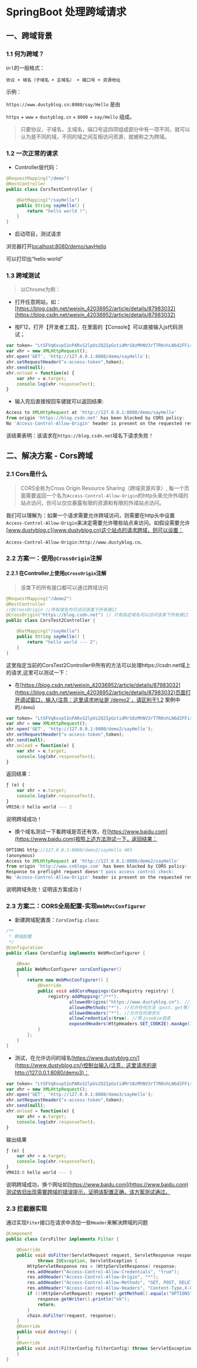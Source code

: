 # SpringBoot 处理跨域请求

## 一、跨域背景

### 1.1 何为跨域？

`Url`的一般格式： 

`协议 + 域名（子域名 + 主域名） + 端口号 + 资源地址`

示例：

`https://www.dustyblog.cn:8080/say/Hello` 是由

`https` + `www` + `dustyblog.cn` + `8080` + `say/Hello` 
组成。

> 只要协议，子域名，主域名，端口号这四项组成部分中有一项不同，就可以认为是不同的域，不同的域之间互相访问资源，就被称之为跨域。

### 1.2 一次正常的请求

* Controller层代码：

```java
@RequestMapping("/demo")
@RestController
public class CorsTestController {

    @GetMapping("/sayHello")
    public String sayHello() {
        return "hello world !";
    }
}
```
* 启动项目，测试请求

浏览器打开[localhost:8080/demo/sayHello](localhost:8080/demo/sayHello)

可以打印出“hello world”

### 1.3 跨域测试

> 以Chrome为例：

* 打开任意网站，如：[https://blog.csdn.net/weixin_42036952/article/details/87983032](https://blog.csdn.net/weixin_42036952/article/details/87983032)

* 按F12，打开【开发者工具】，在里面的【Console】可以直接输入js代码测试；

```js
var token= "LtSFVqKxvpS1nPARxS2lpUs2Q2IpGstidMrS8zMhNV3rT7RKnhLN6d2FFirkVEzVIeexgEHgI/PtnynGqjZlyGkJa4+zYIXxtDMoK/N+AB6wtsskYXereH3AR8kWErwIRvx+UOFveH3dgmdw1347SYjbL/ilGKX5xkoZCbfb1f0=,LZkg22zbNsUoHAgAUapeBn541X5OHUK7rLVNHsHWDM/BA4DCIP1f/3Bnu4GAElQU6cds/0fg9Li5cSPHe8pyhr1Ii/TNcUYxqHMf9bHyD6ugwOFTfvlmtp6RDopVrpG24RSjJbWy2kUOOjjk5uv6FUTmbrSTVoBEzAXYKZMM2m4=,R4QeD2psvrTr8tkBTjnnfUBw+YR4di+GToGjWYeR7qZk9hldUVLlZUsEEPWjtBpz+UURVmplIn5WM9Ge29ft5aS4oKDdPlIH8kWNIs9Y3r9TgH3MnSUTGrgayaNniY9Ji5wNZiZ9cE2CFzlxoyuZxOcSVfOxUw70ty0ukLVM/78=";
var xhr = new XMLHttpRequest();
xhr.open('GET', 'http://127.0.0.1:8080/demo/sayHello');
xhr.setRequestHeader("x-access-token",token);
xhr.send(null);
xhr.onload = function(e) {
    var xhr = e.target;
    console.log(xhr.responseText);
}
```

* 输入完后直接按回车键就可以返回结果:

```js
Access to XMLHttpRequest at 'http://127.0.0.1:8080/demo/sayHello' 
from origin 'https://blog.csdn.net' has been blocked by CORS policy: 
No 'Access-Control-Allow-Origin' header is present on the requested resource.
``` 

该结果表明：该请求在`https://blog.csdn.net`域名下请求失败！

## 二、解决方案 - Cors跨域

### 2.1 Cors是什么

> CORS全称为Cross Origin Resource Sharing（跨域资源共享）, 每一个页面需要返回一个名为`Access-Control-Allow-Origin`的http头来允许外域的站点访问，你可以仅仅暴露有限的资源和有限的外域站点访问。

我们可以理解为：如果一个请求需要允许跨域访问，则需要在http头中设置`Access-Control-Allow-Origin`来决定需要允许哪些站点来访问。如假设需要允许[www.dustyblog.c](www.dustyblog.cn)这个站点的请求跨域，则可以设置：

`Access-Control-Allow-Origin:http://www.dustyblog.cn。`

### 2.2 方案一：使用`@CrossOrigin`注解

#### 2.2.1 在Controller上使用`@CrossOrigin`注解

> 该类下的所有接口都可以通过跨域访问

```java
@RequestMapping("/demo2")
@RestController
//@CrossOrigin //所有域名均可访问该类下所有接口
@CrossOrigin("https://blog.csdn.net") // 只有指定域名可以访问该类下所有接口
public class CorsTest2Controller {

    @GetMapping("/sayHello")
    public String sayHello() {
        return "hello world --- 2";
    }
}
```

这里指定当前的CorsTest2Controller中所有的方法可以处理https://csdn.net域上的请求,这里可以测试一下：

* 在[https://blog.csdn.net/weixin_42036952/article/details/87983032](https://blog.csdn.net/weixin_42036952/article/details/87983032)页面打开调试窗口，输入(注意：这里请求地址是`/demo2`，请区别于1.2 案例中的`/demo`)


```js
var token= "LtSFVqKxvpS1nPARxS2lpUs2Q2IpGstidMrS8zMhNV3rT7RKnhLN6d2FFirkVEzVIeexgEHgI/PtnynGqjZlyGkJa4+zYIXxtDMoK/N+AB6wtsskYXereH3AR8kWErwIRvx+UOFveH3dgmdw1347SYjbL/ilGKX5xkoZCbfb1f0=,LZkg22zbNsUoHAgAUapeBn541X5OHUK7rLVNHsHWDM/BA4DCIP1f/3Bnu4GAElQU6cds/0fg9Li5cSPHe8pyhr1Ii/TNcUYxqHMf9bHyD6ugwOFTfvlmtp6RDopVrpG24RSjJbWy2kUOOjjk5uv6FUTmbrSTVoBEzAXYKZMM2m4=,R4QeD2psvrTr8tkBTjnnfUBw+YR4di+GToGjWYeR7qZk9hldUVLlZUsEEPWjtBpz+UURVmplIn5WM9Ge29ft5aS4oKDdPlIH8kWNIs9Y3r9TgH3MnSUTGrgayaNniY9Ji5wNZiZ9cE2CFzlxoyuZxOcSVfOxUw70ty0ukLVM/78=";
var xhr = new XMLHttpRequest();
xhr.open('GET', 'http://127.0.0.1:8080/demo2/sayHello');
xhr.setRequestHeader("x-access-token",token);
xhr.send(null);
xhr.onload = function(e) {
    var xhr = e.target;
    console.log(xhr.responseText);
}
```

返回结果：
```js
ƒ (e) {
    var xhr = e.target;
    console.log(xhr.responseText);
}
VM156:8 hello world --- 2
```

说明跨域成功！

* 换个域名测试一下看跨域是否还有效，在[https://www.baidu.com](https://www.baidu.com)按照上述方法测试一下，返回结果：

```js
OPTIONS http://127.0.0.1:8080/demo2/sayHello 403
(anonymous)
Access to XMLHttpRequest at 'http://127.0.0.1:8080/demo2/sayHello' 
from origin 'http://www.cnblogs.com' has been blocked by CORS policy: 
Response to preflight request doesn't pass access control check: 
No 'Access-Control-Allow-Origin' header is present on the requested resource.
```

说明跨域失败！证明该方案成功！


### 2.3 方案二：CORS全局配置-实现`WebMvcConfigurer`

* 新建跨域配置类：`CorsConfig.class`:

```java
/**
 * 跨域配置
 */
@Configuration
public class CorsConfig implements WebMvcConfigurer {

    @Bean
    public WebMvcConfigurer corsConfigurer()
    {
        return new WebMvcConfigurer() {
            @Override
            public void addCorsMappings(CorsRegistry registry) {
                registry.addMapping("/**").
                        allowedOrigins("https://www.dustyblog.cn"). //允许跨域的域名，可以用*表示允许任何域名使用
                        allowedMethods("*"). //允许任何方法（post、get等）
		                allowedHeaders("*"). //允许任何请求头
                        allowCredentials(true). //带上cookie信息
                        exposedHeaders(HttpHeaders.SET_COOKIE).maxAge(3600L); //maxAge(3600)表明在3600秒内，不需要再发送预检验请求，可以缓存该结果
            }
        };
    }
}
```

* 测试，在允许访问的域名[https://www.dustyblog.cn/](https://www.dustyblog.cn/)控制台输入(注意，这里请求的是http://127.0.0.1:8080/demo3)：

```js
var token= "LtSFVqKxvpS1nPARxS2lpUs2Q2IpGstidMrS8zMhNV3rT7RKnhLN6d2FFirkVEzVIeexgEHgI/PtnynGqjZlyGkJa4+zYIXxtDMoK/N+AB6wtsskYXereH3AR8kWErwIRvx+UOFveH3dgmdw1347SYjbL/ilGKX5xkoZCbfb1f0=,LZkg22zbNsUoHAgAUapeBn541X5OHUK7rLVNHsHWDM/BA4DCIP1f/3Bnu4GAElQU6cds/0fg9Li5cSPHe8pyhr1Ii/TNcUYxqHMf9bHyD6ugwOFTfvlmtp6RDopVrpG24RSjJbWy2kUOOjjk5uv6FUTmbrSTVoBEzAXYKZMM2m4=,R4QeD2psvrTr8tkBTjnnfUBw+YR4di+GToGjWYeR7qZk9hldUVLlZUsEEPWjtBpz+UURVmplIn5WM9Ge29ft5aS4oKDdPlIH8kWNIs9Y3r9TgH3MnSUTGrgayaNniY9Ji5wNZiZ9cE2CFzlxoyuZxOcSVfOxUw70ty0ukLVM/78=";
var xhr = new XMLHttpRequest();
xhr.open('GET', 'http://127.0.0.1:8080/demo3/sayHello');
xhr.setRequestHeader("x-access-token",token);
xhr.send(null);
xhr.onload = function(e) {
    var xhr = e.target;
    console.log(xhr.responseText);
}
```

输出结果

```js
ƒ (e) {
    var xhr = e.target;
    console.log(xhr.responseText);
}
VM433:8 hello world --- 3
```

说明跨域成功，换个网址如[https://www.baidu.com](https://www.baidu.com)测试依旧出现需要跨域的错误提示，证明该配置正确，该方案测试通过。

### 2.3 拦截器实现

通过实现`Fiter`接口在请求中添加一些`Header`来解决跨域的问题

```java
@Component
public class CorsFilter implements Filter {

    @Override
    public void doFilter(ServletRequest request, ServletResponse response, FilterChain chain)
            throws IOException, ServletException {
        HttpServletResponse res = (HttpServletResponse) response;
        res.addHeader("Access-Control-Allow-Credentials", "true");
        res.addHeader("Access-Control-Allow-Origin", "*");
        res.addHeader("Access-Control-Allow-Methods", "GET, POST, DELETE, PUT");
        res.addHeader("Access-Control-Allow-Headers", "Content-Type,X-CAF-Authorization-Token,sessionToken,X-TOKEN");
        if (((HttpServletRequest) request).getMethod().equals("OPTIONS")) {
            response.getWriter().println("ok");
            return;
        }
        chain.doFilter(request, response);
    }
    @Override
    public void destroy() {
    }
    @Override
    public void init(FilterConfig filterConfig) throws ServletException {
    }
}
```